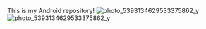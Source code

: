 This is my Android repository!
![photo_5393134629533375862_y](https://github.com/Abukhanifa/Android/assets/123237138/0d01321e-a3be-467b-aec6-64dc943749da)
![photo_5393134629533375862_y](https://github.com/Abukhanifa/Android/assets/123237138/a2e1ed01-d703-4068-a1b0-467d1f22b9cb)



